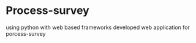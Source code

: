 # Process-survey
using python with web based frameworks developed web application for porcess-survey

